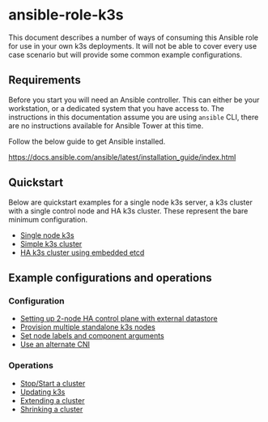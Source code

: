 # ansible-role-k3s

This document describes a number of ways of consuming this Ansible role for use
in your own k3s deployments. It will not be able to cover every use case
scenario but will provide some common example configurations.

## Requirements

Before you start you will need an Ansible controller. This can either be your
workstation, or a dedicated system that you have access to. The instructions
in this documentation assume you are using `ansible` CLI, there are no
instructions available for Ansible Tower at this time.

Follow the below guide to get Ansible installed.

https://docs.ansible.com/ansible/latest/installation_guide/index.html

## Quickstart

Below are quickstart examples for a single node k3s server, a k3s cluster
with a single control node and HA k3s cluster. These represent the bare
minimum configuration.

  - [Single node k3s](quickstart-single-node.md)
  - [Simple k3s cluster](quickstart-cluster.md)
  - [HA k3s cluster using embedded etcd](quickstart-ha-cluster.md)

## Example configurations and operations

### Configuration

  - [Setting up 2-node HA control plane with external datastore](configuration/2-node-ha-ext-datastore.md)
  - [Provision multiple standalone k3s nodes](configuration/multiple-standalone-k3s-nodes.md)
  - [Set node labels and component arguments](configuration/node-labels-and-component-args.md)
  - [Use an alternate CNI](configuration/use-an-alternate-cni.md)

### Operations

  - [Stop/Start a cluster](operations/stop-start-cluster.md)
  - [Updating k3s](operations/updating-k3s.md)
  - [Extending a cluster](operations/extending-a-cluster.md)
  - [Shrinking a cluster](operations/shrinking-a-cluster.md)
